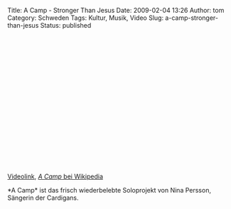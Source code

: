 Title: A Camp - Stronger Than Jesus
Date: 2009-02-04 13:26
Author: tom
Category: Schweden
Tags: Kultur, Musik, Video
Slug: a-camp-stronger-than-jesus
Status: published

<p>
<object width="480" height="295">
<param name="movie" value="http://www.youtube.com/v/wUVMpluF7kQ&amp;hl=sv&amp;fs=1"></param><param name="allowFullScreen" value="true"></param><param name="allowscriptaccess" value="always"></param>

<embed src="http://www.youtube.com/v/wUVMpluF7kQ&amp;hl=sv&amp;fs=1" type="application/x-shockwave-flash" allowscriptaccess="always" allowfullscreen="true" width="480" height="295">
</embed>
</object>
  
[Videolink](http://youtube.com/watch?v=wUVMpluF7kQ), [*A Camp* bei
Wikipedia](http://de.wikipedia.org/wiki/A_Camp)

</p>
*A Camp* ist das frisch wiederbelebte Soloprojekt von Nina Persson,
Sängerin der Cardigans.

